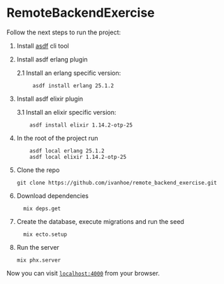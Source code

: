 # RemoteBackendExercise

Follow the next steps to run the project:

1. Install [asdf](https://asdf-vm.com/guide/getting-started.html#_1-install-dependencies) cli tool
2. Install asdf erlang plugin

   2.1 Install an erlang specific version:

   ```
		asdf install erlang 25.1.2
	```
3. Install asdf elixir plugin

   3.1 Install an elixir specific version:

	```
		asdf install elixir 1.14.2-otp-25
	```
4. In the root of the project run 

	```
		asdf local erlang 25.1.2
		asdf local elixir 1.14.2-otp-25
	```

5. Clone the repo 
	
	```
	git clone https://github.com/ivanhoe/remote_backend_exercise.git
	```

6. Download dependencies

	```
	  mix deps.get
	```
	
7. Create the database, execute migrations and run the seed
	
	```
	  mix ecto.setup
	```

8. Run the server

	```
	mix phx.server
	```

Now you can visit [`localhost:4000`](http://localhost:4000) from your browser.
